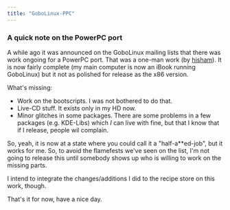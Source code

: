```yaml
---
title: "GoboLinux-PPC"
---
```


### A quick note on the PowerPC port

A while ago it was announced on the GoboLinux mailing lists that there was work
ongoing for a PowerPC port. That was a one-man work (by
[hisham](https://hisham.hm/)). It is now fairly complete (my main computer is
now an iBook running GoboLinux) but it not as polished for release as the x86
version.

What's missing:

-   Work on the bootscripts. I was not bothered to do that.
-   Live-CD stuff. It exists only in my HD now.
-   Minor glitches in some packages. There are some problems in a few packages
    (e.g. KDE-Libs) which _I_ can live with fine, but that I know that if I
    release, people wil complain.

So, yeah, it is now at a state where you could call it a "half-a\*\*ed-job", but
it works for me. So, to avoid the flamefests we've seen on the list, I'm not
going to release this until somebody shows up who is willing to work on the
missing parts.

I intend to integrate the changes/additions I did to the recipe store on this
work, though.

That's it for now, have a nice day.
